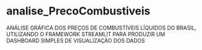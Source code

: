 # analise_PrecoCombustiveis
ANÁLISE GRÁFICA DOS PREÇOS DE COMBUSTÍVEIS LÍQUIDOS DO BRASIL, UTILIZANDO O FRAMEWORK STREAMLIT PARA PRODUZIR UM DASHBOARD SIMPLES DE VISUALIZAÇÃO DOS DADOS
